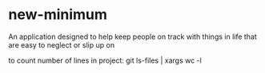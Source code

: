 # new-minimum

An application designed to help keep people on track with things in life that are easy to neglect or slip up on

to count number of lines in project: git ls-files | xargs wc -l
